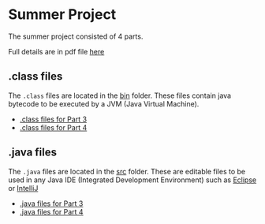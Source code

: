 # Summer Project

The summer project consisted of 4 parts. 

Full details are in pdf file [here](./APCSA_summerProj_2021.pdf)


## .class files

The ```.class``` files are located in the [bin](./bin) folder. These files contain java bytecode to be executed by a JVM (Java Virtual Machine).

- [.class files for Part 3](./bin/pt3_practiceProjs)
- [.class files for Part 4](./bin/pt4_jssCh2)


## .java files

The ```.java``` files are located in the [src](./src) folder. These are editable files to be used in any Java IDE (Integrated Development Environment) such as [Eclipse](https://www.eclipse.org/ide/) or [IntelliJ](https://www.jetbrains.com/idea/)

- [.java files for Part 3](./src/pt3_practiceProjs)
- [.java files for Part 4](./src/pt4_jssCh2)
